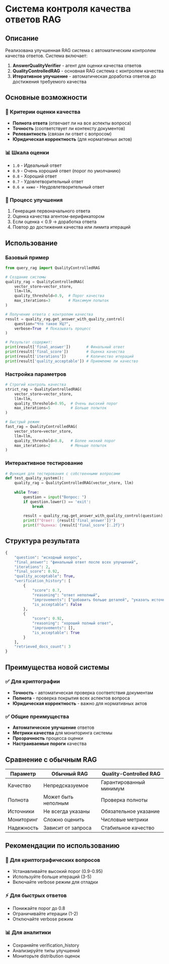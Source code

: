 # Система контроля качества ответов RAG

## Описание

Реализована улучшенная RAG система с автоматическим контролем качества ответов. Система включает:

1. **AnswerQualityVerifier** - агент для оценки качества ответов
2. **QualityControlledRAG** - основная RAG система с контролем качества
3. **Итеративное улучшение** - автоматическая доработка ответов до достижения требуемого качества

## Основные возможности

### 🎯 Критерии оценки качества
- **Полнота ответа** (отвечает ли на все аспекты вопроса)
- **Точность** (соответствует ли контексту документов)
- **Релевантность** (связан ли ответ с вопросом)
- **Юридическая корректность** (для нормативных актов)

### 📊 Шкала оценки
- `1.0` - Идеальный ответ
- `0.9` - Очень хороший ответ (порог по умолчанию)
- `0.8` - Хороший ответ
- `0.7` - Удовлетворительный ответ
- `0.6 и ниже` - Неудовлетворительный ответ

### 🔄 Процесс улучшения
1. Генерация первоначального ответа
2. Оценка качества агентом-верификатором
3. Если оценка < 0.9 → доработка ответа
4. Повтор до достижения качества или лимита итераций

## Использование

### Базовый пример
```python
from query_rag import QualityControlledRAG

# Создание системы
quality_rag = QualityControlledRAG(
    vector_store=vector_store,
    llm=llm,
    quality_threshold=0.9,  # Порог качества
    max_iterations=3        # Максимум попыток
)

# Получение ответа с контролем качества
result = quality_rag.get_answer_with_quality_control(
    question="Что такое УЦ?",
    verbose=True  # Показывать процесс
)

# Результат содержит:
print(result['final_answer'])       # Финальный ответ
print(result['final_score'])        # Оценка качества
print(result['iterations'])         # Количество итераций
print(result['quality_acceptable']) # Приемлемо ли качество
```

### Настройка параметров
```python
# Строгий контроль качества
strict_rag = QualityControlledRAG(
    vector_store=vector_store,
    llm=llm,
    quality_threshold=0.95,  # Очень высокий порог
    max_iterations=5         # Больше попыток
)

# Быстрый режим
fast_rag = QualityControlledRAG(
    vector_store=vector_store,
    llm=llm,
    quality_threshold=0.8,   # Более низкий порог
    max_iterations=2         # Меньше попыток
)
```

### Интерактивное тестирование
```python
# Функция для тестирования с собственными вопросами
def test_quality_system():
    quality_rag = QualityControlledRAG(vector_store, llm)
    
    while True:
        question = input("Вопрос: ")
        if question.lower() == 'exit':
            break
            
        result = quality_rag.get_answer_with_quality_control(question)
        print(f"Ответ: {result['final_answer']}")
        print(f"Оценка: {result['final_score']:.2f}")
```

## Структура результата

```python
{
    "question": "исходный вопрос",
    "final_answer": "финальный ответ после всех улучшений",
    "iterations": 2,
    "final_score": 0.92,
    "quality_acceptable": True,
    "verification_history": [
        {
            "score": 0.7,
            "reasoning": "ответ неполный",
            "improvements": ["добавить больше деталей", "указать источники"],
            "is_acceptable": False
        },
        {
            "score": 0.92,
            "reasoning": "хороший полный ответ",
            "improvements": [],
            "is_acceptable": True
        }
    ],
    "retrieved_docs_count": 3
}
```

## Преимущества новой системы

### ✅ Для криптографии
- **Точность** - автоматическая проверка соответствия документам
- **Полнота** - проверка покрытия всех аспектов вопроса
- **Юридическая корректность** - важно для нормативных актов

### ✅ Общие преимущества
- **Автоматическое улучшение** ответов
- **Метрики качества** для мониторинга системы
- **Прозрачность** процесса оценки
- **Настраиваемые пороги** качества

## Сравнение с обычным RAG

| Параметр | Обычный RAG | Quality-Controlled RAG |
|----------|-------------|------------------------|
| Качество | Непредсказуемое | Гарантированный минимум |
| Полнота | Может быть неполным | Проверка полноты |
| Источники | Не всегда указаны | Обязательное указание |
| Мониторинг | Сложно оценить | Числовые метрики |
| Надежность | Зависит от запроса | Стабильное качество |

## Рекомендации по использованию

### 🎯 Для криптографических вопросов
- Устанавливайте высокий порог (0.9-0.95)
- Используйте больше итераций (3-5)
- Включайте verbose режим для отладки

### ⚡ Для быстрых ответов
- Понижайте порог до 0.8
- Ограничивайте итерации (1-2)
- Отключайте verbose режим

### 📊 Для аналитики
- Сохраняйте verification_history
- Анализируйте типы улучшений
- Мониторьте distribution оценок
